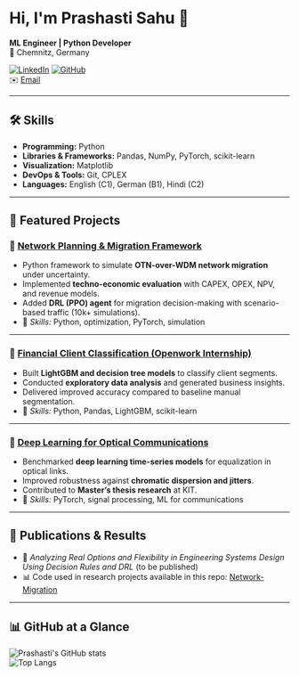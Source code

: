 # Hi, I'm Prashasti Sahu 👋  

**ML Engineer | Python Developer**  
📍 Chemnitz, Germany  

[![LinkedIn](https://img.shields.io/badge/LinkedIn-Connect-blue)](https://www.linkedin.com/in/prashastisahu-datascience) 
[![GitHub](https://img.shields.io/badge/GitHub-Profile-black)](https://github.com/prashastisahu)  
✉️ [Email](mailto:prashastisahu13@gmail.com)  

---

## 🛠️ Skills
- **Programming:** Python  
- **Libraries & Frameworks:** Pandas, NumPy, PyTorch, scikit-learn  
- **Visualization:** Matplotlib  
- **DevOps & Tools:** Git, CPLEX  
- **Languages:** English (C1), German (B1), Hindi (C2)  

---

## 📌 Featured Projects

### 🔹 [Network Planning & Migration Framework](https://github.com/prashastisahu/Network-Migration)  
- Python framework to simulate **OTN-over-WDM network migration** under uncertainty.  
- Implemented **techno-economic evaluation** with CAPEX, OPEX, NPV, and revenue models.  
- Added **DRL (PPO) agent** for migration decision-making with scenario-based traffic (10k+ simulations).  
- 🔧 *Skills:* Python, optimization, PyTorch, simulation  

---

### 🔹 [Financial Client Classification (Openwork Internship)](https://github.com/prashastisahu/Financial-ML)  
- Built **LightGBM and decision tree models** to classify client segments.  
- Conducted **exploratory data analysis** and generated business insights.  
- Delivered improved accuracy compared to baseline manual segmentation.  
- 🔧 *Skills:* Python, Pandas, LightGBM, scikit-learn  

---

### 🔹 [Deep Learning for Optical Communications](https://github.com/prashastisahu/Optical-Equalization)  
- Benchmarked **deep learning time-series models** for equalization in optical links.  
- Improved robustness against **chromatic dispersion and jitters**.  
- Contributed to **Master’s thesis research** at KIT.  
- 🔧 *Skills:* PyTorch, signal processing, ML for communications  

---

## 📄 Publications & Results
- 📑 *Analyzing Real Options and Flexibility in Engineering Systems Design Using Decision Rules and DRL* (to be published)  
- 📊 Code used in research projects available in this repo: [Network-Migration](https://github.com/prashastisahu/Network-Migration)  

---

## 📊 GitHub at a Glance
![Prashasti's GitHub stats](https://github-readme-stats.vercel.app/api?username=prashastisahu&show_icons=true&theme=default)  
![Top Langs](https://github-readme-stats.vercel.app/api/top-langs/?username=prashastisahu&layout=compact)  
